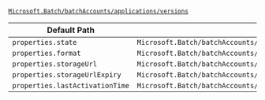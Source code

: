 [`Microsoft.Batch/batchAccounts/applications/versions`](https://docs.microsoft.com/en-us/azure/templates/microsoft.batch/batchaccounts/applications/versions)

| Default Path | Alias |
|---|---|
| `properties.state` | `Microsoft.Batch/batchAccounts/applications/versions/state` |
| `properties.format` | `Microsoft.Batch/batchAccounts/applications/versions/format` |
| `properties.storageUrl` | `Microsoft.Batch/batchAccounts/applications/versions/storageUrl` |
| `properties.storageUrlExpiry` | `Microsoft.Batch/batchAccounts/applications/versions/storageUrlExpiry` |
| `properties.lastActivationTime` | `Microsoft.Batch/batchAccounts/applications/versions/lastActivationTime` |

